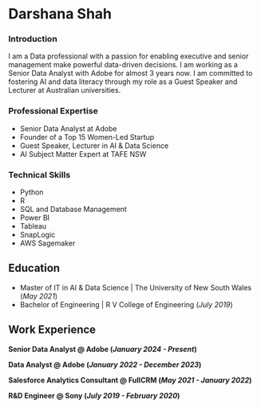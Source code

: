 # Darshana Shah

### Introduction
I am a Data professional with a passion for enabling executive and senior management make powerful data-driven decisions. I am working as a Senior Data Analyst with Adobe for almost 3 years now. I am committed to fostering AI and data literacy through my role as a Guest Speaker and Lecturer at Australian universities. 

### Professional Expertise
- Senior Data Analyst at Adobe
- Founder of a Top 15 Women-Led Startup
- Guest Speaker, Lecturer in AI & Data Science
- AI Subject Matter Expert at TAFE NSW

### Technical Skills
- Python
- R
- SQL and Database Management
- Power BI
- Tableau
- SnapLogic
- AWS Sagemaker

## Education
- Master of IT in AI & Data Science | The University of New South Wales (_May 2021_)
- Bachelor of Engineering | R V College of Engineering (_July 2019_)

## Work Experience

**Senior Data Analyst @ Adobe (_January 2024 - Present_)**

**Data Analyst @ Adobe (_January 2022 - December 2023_)**

**Salesforce Analytics Consultant @ FullCRM (_May 2021 - January 2022_)**

**R&D Engineer @ Sony (_July 2019 - February 2020_)**


